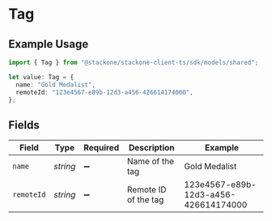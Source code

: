 # Tag

## Example Usage

```typescript
import { Tag } from "@stackone/stackone-client-ts/sdk/models/shared";

let value: Tag = {
  name: "Gold Medalist",
  remoteId: "123e4567-e89b-12d3-a456-426614174000",
};
```

## Fields

| Field                                | Type                                 | Required                             | Description                          | Example                              |
| ------------------------------------ | ------------------------------------ | ------------------------------------ | ------------------------------------ | ------------------------------------ |
| `name`                               | *string*                             | :heavy_minus_sign:                   | Name of the tag                      | Gold Medalist                        |
| `remoteId`                           | *string*                             | :heavy_minus_sign:                   | Remote ID of the tag                 | 123e4567-e89b-12d3-a456-426614174000 |